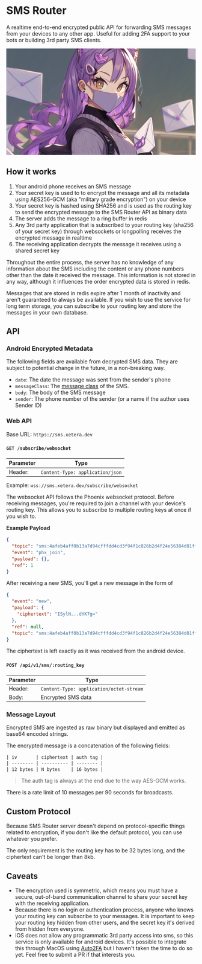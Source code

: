 # SMS Router

A realtime end-to-end encrypted public API for forwarding SMS messages from your devices to any other app. Useful for adding 2FA support to your bots or building 3rd party SMS clients.

![](./assets/cover.png)

## How it works

1. Your android phone receives an SMS message
2. Your secret key is used to to encrypt the message and all its metadata using AES256-GCM (aka "military grade encryption") on your device
3. Your secret key is hashed using SHA256 and is used as the routing key to send the encrypted message to the SMS Router API as binary data
4. The server adds the message to a ring buffer in redis
5. Any 3rd party application that is subscribed to your routing key (sha256 of your secret key) through websockets or longpolling receives the encrypted message in realtime
6. The receiving application decrypts the message it receives using a shared secret key

Throughout the entire process, the server has no knowledge of any information about the SMS including the content or any phone numbers other than the date it received the message. This information is not stored in any way, although it influences the order encrypted data is stored in redis.

Messages that are stored in redis expire after 1 month of inactivity and aren't guaranteed to always be available. If you wish to use the service for long term storage, you can subscribe to your routing key and store the messages in your own database.

## API

### Android Encrypted Metadata

The following fields are available from decrypted SMS data. They are subject to potential change in the future, in a non-breaking way.

- `date`: The date the message was sent from the sender's phone
- `messageClass`: The [message class](https://developer.android.com/reference/android/telephony/SmsMessage.MessageClass) of the SMS.
- `body`: The body of the SMS message
- `sender`: The phone number of the sender (or a name if the author uses Sender ID)

### Web API

Base URL: `https://sms.xetera.dev`

#### `GET /subscribe/websocket`

| Parameter | Type                             |
| --------- | -------------------------------- |
| Header:   | `Content-Type: application/json` |

Example: `wss://sms.xetera.dev/subscribe/websocket`

The websocket API follows the Phoenix websocket protocol. Before receiving messages, you're required to join a channel with your device's routing key. This allows you to subscribe to multiple routing keys at once if you wish to.

**Example Payload**

```json
{
  "topic": "sms:4afeb4aff0b13a7d94cfffdd4cd3f94f1c826b2d4f24e56384d81ff73b11fc0b",
  "event": "phx_join",
  "payload": {},
  "ref": 1
}
```

After receiving a new SMS, you'll get a new message in the form of

```json
{
  "event": "new",
  "payload": {
    "ciphertext": "ISylN...dYK7g="
  },
  "ref": null,
  "topic": "sms:4afeb4aff0b13a7d94cfffdd4cd3f94f1c826b2d4f24e56384d81ff73b11fc0b"
}
```

The ciphertext is left exactly as it was received from the android device.

#### `POST /api/v1/sms/:routing_key`

| Parameter | Type                                     |
| --------- | ---------------------------------------- |
| Header:   | `Content-Type: application/octet-stream` |
| Body:     | Encrypted SMS data                       |

### Message Layout

Encrypted SMS are ingested as raw binary but displayed and emitted as base64 encoded strings.

The encrypted message is a concatenation of the following fields:

```
| iv       | ciphertext | auth tag |
| -------- | ---------- | -------- |
| 12 bytes | N bytes    | 16 bytes |
```

> The auth tag is always at the end due to the way AES-GCM works.

There is a rate limit of 10 messages per 90 seconds for broadcasts.

## Custom Protocol

Because SMS Router server doesn't depend on protocol-specific things related to encryption, if you don't like the default protocol, you can use whatever you prefer.

The only requirement is the routing key has to be 32 bytes long, and the ciphertext can't be longer than 8kb.

## Caveats

- The encryption used is symmetric, which means you must have a secure, out-of-band communication channel to share your secret key with the receiving application.
- Because there is no login or authentication process, anyone who knows your routing key can subscribe to your messages. It is important to keep your routing key hidden from other users, and the secret key it's derived from hidden from everyone.
- iOS does not allow any programmatic 3rd party access into sms, so this service is only available for android devices. It's possible to integrate this through MacOS using [Auto2FA](https://github.com/jtbergman/Auto2FA) but I haven't taken the time to do so yet. Feel free to submit a PR if that interests you.
